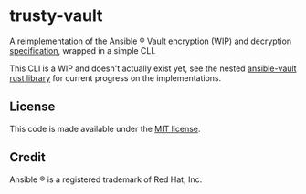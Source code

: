 # trusty-vault

A reimplementation of the Ansible &reg; Vault encryption (WIP) and decryption [specification](https://docs.ansible.com/ansible/latest/user_guide/vault.html#vault-format), wrapped in a simple CLI.

This CLI is a WIP and doesn't actually exist yet, see the nested [ansible-vault rust library](ansible-vault) for current progress on the implementations.

## License

This code is made available under the [MIT license](LICENSE.txt).

## Credit

Ansible &reg; is a registered trademark of Red Hat, Inc.